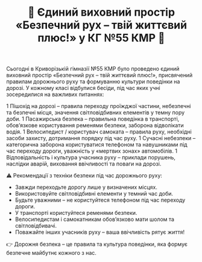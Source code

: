 ﻿---
title: 🚦 Єдиний виховний простір «Безпечний рух – твій життєвий плюс!» у КГ №55 КМР 🚦
---

Сьогодні в Криворізькій гімназії №55 КМР було проведено єдиний виховний простір «Безпечний рух – твій життєвий плюс!», присвячений правилам дорожнього руху та формуванню культури поведінки на дорозі.
У кожному класі відбулися бесіди, під час яких учні зосередилися на важливих питаннях:

1 Пішохід на дорозі – правила переходу проїжджої частини, небезпечні та безпечні місця, значення світловідбивних елементів у темну пору доби.
1 Пасажирська безпека – правильна поведінка в транспорті, обов’язкове користування ременями безпеки, заборона відволікати водія.
1 Велосипедист / користувач самоката – правила руху, необхідні засоби захисту, дотримання порядку під час руху.
1 Сучасні небезпеки – категорична заборона користуватися телефоном та навушниками під час переходу дороги, уважність у «мертвих зонах» автомобілів.
1 Відповідальність і культура учасника руху – приклади порушень, наслідки аварій, виховання ввічливості та поваги на дорозі.

⚠️ Рекомендації з техніки безпеки під час дорожнього руху:

- Завжди переходьте дорогу лише у визначених місцях.
- Використовуйте світловідбивні елементи у темний час доби.
- Будьте уважними – не користуйтеся телефоном під час переходу дороги.
- У транспорті користуйтеся ременями безпеки.
- Велосипедистам і самокатникам обов’язково мати шолом та світловідбивачі.
- Поважайте інших учасників руху – ваша ввічливість рятує життя!

👉 Дорожня безпека – це правила та культура поведінки, яка формує безпечне майбутнє кожного з нас.

<slideshow />